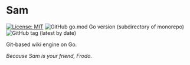 # Sam

[![License: MIT](https://img.shields.io/badge/License-MIT-green.svg)](https://opensource.org/licenses/MIT)
![GitHub go.mod Go version (subdirectory of monorepo)](https://img.shields.io/github/go-mod/go-version/kirill-shtrykov/sam)
![GitHub tag (latest by date)](https://img.shields.io/github/v/tag/kirill-shtrykov/sam?label=version)

Git-based wiki engine on Go.

*Because Sam is your friend, Frodo.*
